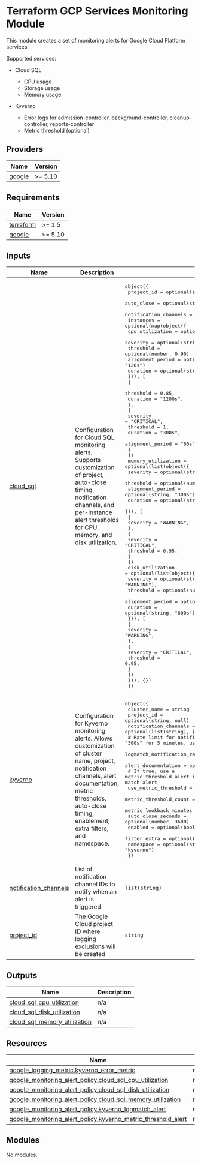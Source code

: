 # Terraform GCP Services Monitoring Module

This module creates a set of monitoring alerts for Google Cloud Platform services.

Supported services:

- Cloud SQL

  - CPU usage
  - Storage usage
  - Memory usage

- Kyverno

  - Error logs for admission-controller, background-controller, cleanup-controller, reports-controller
  - Metric threshold (optional)

<!-- BEGIN_TF_DOCS -->
## Providers

| Name | Version |
|------|---------|
| <a name="provider_google"></a> [google](#provider\_google) | >= 5.10 |

## Requirements

| Name | Version |
|------|---------|
| <a name="requirement_terraform"></a> [terraform](#requirement\_terraform) | >= 1.5 |
| <a name="requirement_google"></a> [google](#requirement\_google) | >= 5.10 |

## Inputs

| Name | Description | Type | Default | Required |
|------|-------------|------|---------|:--------:|
| <a name="input_cloud_sql"></a> [cloud\_sql](#input\_cloud\_sql) | Configuration for Cloud SQL monitoring alerts. Supports customization of project, auto-close timing, notification channels, and per-instance alert thresholds for CPU, memory, and disk utilization. | <pre>object({<br/>    project_id            = optional(string, null)<br/>    auto_close            = optional(string, "86400s") # default 24h<br/>    notification_channels = optional(list(string), [])<br/>    instances = optional(map(object({<br/>      cpu_utilization = optional(list(object({<br/>        severity         = optional(string, "WARNING"),<br/>        threshold        = optional(number, 0.90)<br/>        alignment_period = optional(string, "120s")<br/>        duration         = optional(string, "300s")<br/>        })), [<br/>        {<br/>          threshold = 0.85,<br/>          duration  = "1200s",<br/>        },<br/>        {<br/>          severity         = "CRITICAL",<br/>          threshold        = 1,<br/>          duration         = "300s",<br/>          alignment_period = "60s",<br/>        }<br/>      ])<br/>      memory_utilization = optional(list(object({<br/>        severity         = optional(string, "WARNING"),<br/>        threshold        = optional(number, 0.90)<br/>        alignment_period = optional(string, "300s")<br/>        duration         = optional(string, "300s")<br/>        })), [<br/>        {<br/>          severity = "WARNING",<br/>        },<br/>        {<br/>          severity  = "CRITICAL",<br/>          threshold = 0.95,<br/>        }<br/>      ])<br/>      disk_utilization = optional(list(object({<br/>        severity         = optional(string, "WARNING"),<br/>        threshold        = optional(number, 0.85)<br/>        alignment_period = optional(string, "300s")<br/>        duration         = optional(string, "600s")<br/>        })), [<br/>        {<br/>          severity = "WARNING",<br/>        },<br/>        {<br/>          severity  = "CRITICAL",<br/>          threshold = 0.95,<br/>        }<br/>      ])<br/>    })), {})<br/>  })</pre> | n/a | yes |
| <a name="input_kyverno"></a> [kyverno](#input\_kyverno) | Configuration for Kyverno monitoring alerts. Allows customization of cluster name, project, notification channels, alert documentation, metric thresholds, auto-close timing, enablement, extra filters, and namespace. | <pre>object({<br/>    cluster_name          = string<br/>    project_id            = optional(string, null)<br/>    notification_channels = optional(list(string), [])<br/>    # Rate limit for notifications, e.g. "300s" for 5 minutes, used only for log match alerts<br/>    logmatch_notification_rate_limit = optional(string, "300s")<br/>    alert_documentation              = optional(string, null)<br/>    # If true, use a metric threshold alert instead of log match alert otherwise use log match alert<br/>    use_metric_threshold    = optional(bool, false)<br/>    metric_threshold_count  = optional(number, 2)<br/>    metric_lookback_minutes = optional(number, 1)<br/>    auto_close_seconds      = optional(number, 3600)<br/>    enabled                 = optional(bool, true)<br/>    filter_extra            = optional(string, "")<br/>    namespace               = optional(string, "kyverno")<br/>  })</pre> | n/a | yes |
| <a name="input_notification_channels"></a> [notification\_channels](#input\_notification\_channels) | List of notification channel IDs to notify when an alert is triggered | `list(string)` | `[]` | no |
| <a name="input_project_id"></a> [project\_id](#input\_project\_id) | The Google Cloud project ID where logging exclusions will be created | `string` | n/a | yes |

## Outputs

| Name | Description |
|------|-------------|
| <a name="output_cloud_sql_cpu_utilization"></a> [cloud\_sql\_cpu\_utilization](#output\_cloud\_sql\_cpu\_utilization) | n/a |
| <a name="output_cloud_sql_disk_utilization"></a> [cloud\_sql\_disk\_utilization](#output\_cloud\_sql\_disk\_utilization) | n/a |
| <a name="output_cloud_sql_memory_utilization"></a> [cloud\_sql\_memory\_utilization](#output\_cloud\_sql\_memory\_utilization) | n/a |

## Resources

| Name | Type |
|------|------|
| [google_logging_metric.kyverno_error_metric](https://registry.terraform.io/providers/hashicorp/google/latest/docs/resources/logging_metric) | resource |
| [google_monitoring_alert_policy.cloud_sql_cpu_utilization](https://registry.terraform.io/providers/hashicorp/google/latest/docs/resources/monitoring_alert_policy) | resource |
| [google_monitoring_alert_policy.cloud_sql_disk_utilization](https://registry.terraform.io/providers/hashicorp/google/latest/docs/resources/monitoring_alert_policy) | resource |
| [google_monitoring_alert_policy.cloud_sql_memory_utilization](https://registry.terraform.io/providers/hashicorp/google/latest/docs/resources/monitoring_alert_policy) | resource |
| [google_monitoring_alert_policy.kyverno_logmatch_alert](https://registry.terraform.io/providers/hashicorp/google/latest/docs/resources/monitoring_alert_policy) | resource |
| [google_monitoring_alert_policy.kyverno_metric_threshold_alert](https://registry.terraform.io/providers/hashicorp/google/latest/docs/resources/monitoring_alert_policy) | resource |

## Modules

No modules.

<!-- END_TF_DOCS -->
